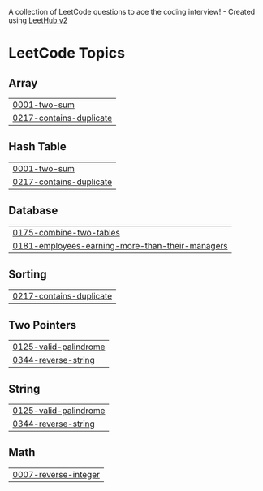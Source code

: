 A collection of LeetCode questions to ace the coding interview! - Created using [LeetHub v2](https://github.com/arunbhardwaj/LeetHub-2.0)
<!---LeetCode Topics Start-->
# LeetCode Topics
## Array
|  |
| ------- |
| [0001-two-sum](https://github.com/zezo-777/MyLeetCode-Solutions/tree/master/0001-two-sum) |
| [0217-contains-duplicate](https://github.com/zezo-777/MyLeetCode-Solutions/tree/master/0217-contains-duplicate) |
## Hash Table
|  |
| ------- |
| [0001-two-sum](https://github.com/zezo-777/MyLeetCode-Solutions/tree/master/0001-two-sum) |
| [0217-contains-duplicate](https://github.com/zezo-777/MyLeetCode-Solutions/tree/master/0217-contains-duplicate) |
## Database
|  |
| ------- |
| [0175-combine-two-tables](https://github.com/zezo-777/MyLeetCode-Solutions/tree/master/0175-combine-two-tables) |
| [0181-employees-earning-more-than-their-managers](https://github.com/zezo-777/MyLeetCode-Solutions/tree/master/0181-employees-earning-more-than-their-managers) |
## Sorting
|  |
| ------- |
| [0217-contains-duplicate](https://github.com/zezo-777/MyLeetCode-Solutions/tree/master/0217-contains-duplicate) |
## Two Pointers
|  |
| ------- |
| [0125-valid-palindrome](https://github.com/zezo-777/MyLeetCode-Solutions/tree/master/0125-valid-palindrome) |
| [0344-reverse-string](https://github.com/zezo-777/MyLeetCode-Solutions/tree/master/0344-reverse-string) |
## String
|  |
| ------- |
| [0125-valid-palindrome](https://github.com/zezo-777/MyLeetCode-Solutions/tree/master/0125-valid-palindrome) |
| [0344-reverse-string](https://github.com/zezo-777/MyLeetCode-Solutions/tree/master/0344-reverse-string) |
## Math
|  |
| ------- |
| [0007-reverse-integer](https://github.com/zezo-777/MyLeetCode-Solutions/tree/master/0007-reverse-integer) |
<!---LeetCode Topics End-->